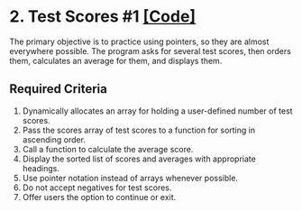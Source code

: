 # 2. Test Scores #1 [\[Code\]](./2:Test_Scores_1.cpp)
The primary objective is to practice using pointers, so they are almost everywhere possible. The program asks for several test scores, then orders them, calculates an average for them, and displays them.

## Required Criteria
1. Dynamically allocates an array for holding a user-defined number of test scores.
2. Pass the scores array of test scores to a function for sorting in ascending order.
3. Call a function to calculate the average score.
4. Display the sorted list of scores and averages with appropriate headings.
5. Use pointer notation instead of arrays whenever possible.
6. Do not accept negatives for test scores.
7. Offer users the option to continue or exit.
